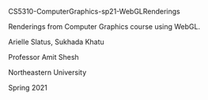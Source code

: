CS5310-ComputerGraphics-sp21-WebGLRenderings

Renderings from Computer Graphics course using WebGL.

Arielle Slatus, Sukhada Khatu

Professor Amit Shesh

Northeastern University

Spring 2021

